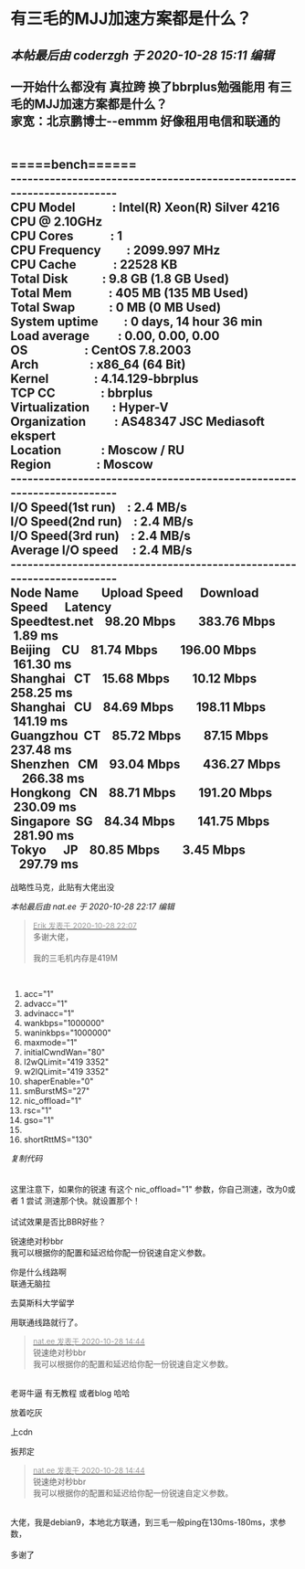 # 有三毛的MJJ加速方案都是什么？


<i class="pstatus"> 本帖最后由 coderzgh 于 2020-10-28 15:11 编辑 </i><br />
<br />
一开始什么都没有 真拉跨 换了bbrplus勉强能用 有三毛的MJJ加速方案都是什么？<br />
家宽：北京鹏博士--emmm 好像租用电信和联通的<br />
<br />
<br />
=====bench======<br />
----------------------------------------------------------------------<br />
 CPU Model&nbsp; &nbsp;&nbsp; &nbsp;&nbsp; &nbsp;&nbsp; &nbsp; : Intel(R) Xeon(R) Silver 4216 CPU @ 2.10GHz<br />
 CPU Cores&nbsp; &nbsp;&nbsp; &nbsp;&nbsp; &nbsp;&nbsp; &nbsp; : 1<br />
 CPU Frequency&nbsp; &nbsp;&nbsp; &nbsp;&nbsp; &nbsp;: 2099.997 MHz<br />
 CPU Cache&nbsp; &nbsp;&nbsp; &nbsp;&nbsp; &nbsp;&nbsp; &nbsp; : 22528 KB<br />
 Total Disk&nbsp; &nbsp;&nbsp; &nbsp;&nbsp; &nbsp;&nbsp; &nbsp;: 9.8 GB (1.8 GB Used)<br />
 Total Mem&nbsp; &nbsp;&nbsp; &nbsp;&nbsp; &nbsp;&nbsp; &nbsp; : 405 MB (135 MB Used)<br />
 Total Swap&nbsp; &nbsp;&nbsp; &nbsp;&nbsp; &nbsp;&nbsp; &nbsp;: 0 MB (0 MB Used)<br />
 System uptime&nbsp; &nbsp;&nbsp; &nbsp;&nbsp; &nbsp;: 0 days, 14 hour 36 min<br />
 Load average&nbsp; &nbsp;&nbsp; &nbsp;&nbsp; &nbsp; : 0.00, 0.00, 0.00<br />
 OS&nbsp; &nbsp;&nbsp; &nbsp;&nbsp; &nbsp;&nbsp; &nbsp;&nbsp; &nbsp;&nbsp; &nbsp;&nbsp;&nbsp;: CentOS 7.8.2003<br />
 Arch&nbsp; &nbsp;&nbsp; &nbsp;&nbsp; &nbsp;&nbsp; &nbsp;&nbsp; &nbsp;&nbsp; &nbsp;: x86_64 (64 Bit)<br />
 Kernel&nbsp; &nbsp;&nbsp; &nbsp;&nbsp; &nbsp;&nbsp; &nbsp;&nbsp; &nbsp; : 4.14.129-bbrplus<br />
 TCP CC&nbsp; &nbsp;&nbsp; &nbsp;&nbsp; &nbsp;&nbsp; &nbsp;&nbsp; &nbsp; : bbrplus<br />
 Virtualization&nbsp; &nbsp;&nbsp; &nbsp;&nbsp;&nbsp;: Hyper-V<br />
 Organization&nbsp; &nbsp;&nbsp; &nbsp;&nbsp; &nbsp; : AS48347 JSC Mediasoft ekspert<br />
 Location&nbsp; &nbsp;&nbsp; &nbsp;&nbsp; &nbsp;&nbsp; &nbsp;&nbsp;&nbsp;: Moscow / RU<br />
 Region&nbsp; &nbsp;&nbsp; &nbsp;&nbsp; &nbsp;&nbsp; &nbsp;&nbsp; &nbsp; : Moscow<br />
----------------------------------------------------------------------<br />
 I/O Speed(1st run)&nbsp; &nbsp; : 2.4 MB/s<br />
 I/O Speed(2nd run)&nbsp; &nbsp; : 2.4 MB/s<br />
 I/O Speed(3rd run)&nbsp; &nbsp; : 2.4 MB/s<br />
 Average I/O speed&nbsp; &nbsp;&nbsp;&nbsp;: 2.4 MB/s<br />
----------------------------------------------------------------------<br />
 Node Name&nbsp; &nbsp;&nbsp; &nbsp;&nbsp;&nbsp;Upload Speed&nbsp; &nbsp;&nbsp; &nbsp;Download Speed&nbsp; &nbsp;&nbsp; &nbsp;Latency&nbsp; &nbsp;&nbsp;&nbsp;<br />
 Speedtest.net&nbsp; &nbsp; 98.20 Mbps&nbsp; &nbsp;&nbsp; &nbsp;&nbsp;&nbsp;383.76 Mbps&nbsp; &nbsp;&nbsp; &nbsp;&nbsp; &nbsp;1.89 ms&nbsp; &nbsp;&nbsp;&nbsp;<br />
 Beijing&nbsp; &nbsp; CU&nbsp; &nbsp; 81.74 Mbps&nbsp; &nbsp;&nbsp; &nbsp;&nbsp;&nbsp;196.00 Mbps&nbsp; &nbsp;&nbsp; &nbsp;&nbsp; &nbsp;161.30 ms&nbsp; &nbsp;<br />
 Shanghai&nbsp; &nbsp;CT&nbsp; &nbsp; 15.68 Mbps&nbsp; &nbsp;&nbsp; &nbsp;&nbsp;&nbsp;10.12 Mbps&nbsp; &nbsp;&nbsp; &nbsp;&nbsp; &nbsp; 258.25 ms&nbsp; &nbsp;<br />
 Shanghai&nbsp; &nbsp;CU&nbsp; &nbsp; 84.69 Mbps&nbsp; &nbsp;&nbsp; &nbsp;&nbsp;&nbsp;198.11 Mbps&nbsp; &nbsp;&nbsp; &nbsp;&nbsp; &nbsp;141.19 ms&nbsp; &nbsp;<br />
 Guangzhou&nbsp;&nbsp;CT&nbsp; &nbsp; 85.72 Mbps&nbsp; &nbsp;&nbsp; &nbsp;&nbsp;&nbsp;87.15 Mbps&nbsp; &nbsp;&nbsp; &nbsp;&nbsp; &nbsp; 237.48 ms&nbsp; &nbsp;<br />
 Shenzhen&nbsp; &nbsp;CM&nbsp; &nbsp; 93.04 Mbps&nbsp; &nbsp;&nbsp; &nbsp;&nbsp;&nbsp;436.27 Mbps&nbsp; &nbsp;&nbsp; &nbsp;&nbsp; &nbsp;266.38 ms&nbsp; &nbsp;<br />
 Hongkong&nbsp; &nbsp;CN&nbsp; &nbsp; 88.71 Mbps&nbsp; &nbsp;&nbsp; &nbsp;&nbsp;&nbsp;191.20 Mbps&nbsp; &nbsp;&nbsp; &nbsp;&nbsp; &nbsp;230.09 ms&nbsp; &nbsp;<br />
 Singapore&nbsp;&nbsp;SG&nbsp; &nbsp; 84.34 Mbps&nbsp; &nbsp;&nbsp; &nbsp;&nbsp;&nbsp;141.75 Mbps&nbsp; &nbsp;&nbsp; &nbsp;&nbsp; &nbsp;281.90 ms&nbsp; &nbsp;<br />
 Tokyo&nbsp; &nbsp;&nbsp; &nbsp;JP&nbsp; &nbsp; 80.85 Mbps&nbsp; &nbsp;&nbsp; &nbsp;&nbsp;&nbsp;3.45 Mbps&nbsp; &nbsp;&nbsp; &nbsp;&nbsp; &nbsp;&nbsp;&nbsp;297.79 ms&nbsp; &nbsp;<br />
----------------------------------------------------------------------

战略性马克，此贴有大佬出没<img src="static/image/smiley/default/lol.gif" smilieid="12" border="0" alt="" /><img src="static/image/smiley/default/lol.gif" smilieid="12" border="0" alt="" />

<i class="pstatus"> 本帖最后由 nat.ee 于 2020-10-28 22:17 编辑 </i><br />
<div class="quote"><blockquote><font size="2"><a href="https://www.hostloc.com/forum.php?mod=redirect&amp;goto=findpost&amp;pid=9366552&amp;ptid=759405" target="_blank"><font color="#999999">Erik 发表于 2020-10-28 22:07</font></a></font><br />
多谢大佬，<br />
<br />
我的三毛机内存是419M</blockquote></div><br />
<div class="blockcode"><div id="code_oaR"><ol><li>acc=&quot;1&quot;<br /><li>advacc=&quot;1&quot;<br /><li>advinacc=&quot;1&quot;<br /><li>wankbps=&quot;1000000&quot;<br /><li>waninkbps=&quot;1000000&quot;<br /><li>maxmode=&quot;1&quot;<br /><li>initialCwndWan=&quot;80&quot;<br /><li>l2wQLimit=&quot;419 3352&quot;<br /><li>w2lQLimit=&quot;419 3352&quot;<br /><li>shaperEnable=&quot;0&quot;<br /><li>smBurstMS=&quot;27&quot;<br /><li>nic_offload=&quot;1&quot;<br /><li>rsc=&quot;1&quot;<br /><li>gso=&quot;1&quot;<br /><li><br /><li>shortRttMS=&quot;130&quot;</ol></div><em onclick="copycode($('code_oaR'));">复制代码</em></div><br />
<br />
这里注意下，如果你的锐速 有这个 nic_offload=&quot;1&quot; 参数，你自己测速，改为0或者 1 尝试 测速那个快。就设置那个！<br />
<br />
试试效果是否比BBR好些？

锐速绝对秒bbr<br />
我可以根据你的配置和延迟给你配一份锐速自定义参数。

你是什么线路啊<br />
联通无脑拉

去莫斯科大学留学<img src="static/image/smiley/yct/007.gif" smilieid="46" border="0" alt="" />

用联通线路就行了。

<div class="quote"><blockquote><font size="2"><a href="https://www.hostloc.com/forum.php?mod=redirect&amp;goto=findpost&amp;pid=9364063&amp;ptid=759405" target="_blank"><font color="#999999">nat.ee 发表于 2020-10-28 14:44</font></a></font><br />
锐速绝对秒bbr<br />
我可以根据你的配置和延迟给你配一份锐速自定义参数。</blockquote></div><br />
老哥牛逼 有无教程 或者blog 哈哈<img src="static/image/smiley/default/lol.gif" smilieid="12" border="0" alt="" />

放着吃灰

上cdn

扳邦定<img src="static/image/smiley/default/lol.gif" smilieid="12" border="0" alt="" />

<div class="quote"><blockquote><font size="2"><a href="https://www.hostloc.com/forum.php?mod=redirect&amp;goto=findpost&amp;pid=9364063&amp;ptid=759405" target="_blank"><font color="#999999">nat.ee 发表于 2020-10-28 14:44</font></a></font><br />
锐速绝对秒bbr<br />
我可以根据你的配置和延迟给你配一份锐速自定义参数。</blockquote></div><br />
大佬，我是debian9，本地北方联通，到三毛一般ping在130ms-180ms，求参数，<br />
<br />
多谢了

